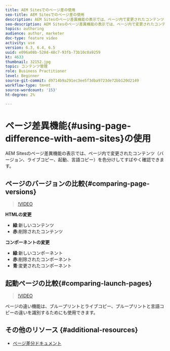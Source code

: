 ```yaml
---
title: AEM Sitesでのページ差の使用
seo-title: AEM Sitesでのページ差の使用
description: AEM Sitesのページ差異機能の表示では、ページ内で変更されたコンテンツ（バージョン、ライブコピー、起動、言語コピー）を色分けしてすばやく確認できます。
seo-description: AEM Sitesのページ差異機能の表示では、ページ内で変更されたコンテンツ（バージョン、ライブコピー、起動、言語コピー）を色分けしてすばやく確認できます。
topics: authoring
audience: author, marketer
doc-type: feature video
activity: use
version: 6.3, 6.4, 6.5
uuid: e096a08b-528d-48c7-93fb-73b10c0a9259
kt: 4633
thumbnail: 32152.jpg
topic: コンテンツ管理
role: Business Practitioner
level: Beginner
source-git-commit: d9714b9a291ec3ee5f3dba9723de72bb120d2149
workflow-type: tm+mt
source-wordcount: '153'
ht-degree: 2%

---
```



# ページ差異機能{#using-page-difference-with-aem-sites}の使用

AEM Sitesのページ差異機能の表示では、ページ内で変更されたコンテンツ（バージョン、ライブコピー、起動、言語コピー）を色分けしてすばやく確認できます。

## ページのバージョンの比較{#comparing-page-versions}

>[!VIDEO](https://video.tv.adobe.com/v/32152?quality=9&learn=on)

**HTMLの変更**

* **緑**:新しいコンテンツ
* **赤**:削除されたコンテンツ

**コンポーネントの変更**

* **緑**:新しいコンポーネント
* **赤**:削除されたコンポーネント
* **青**:変更されたコンポーネント

## 起動ページの比較{#comparing-launch-pages}

>[!VIDEO](https://video.tv.adobe.com/v/17746/?quality=9&learn=on)

ページの違い機能は、ブループリントとライブコピー、ブループリントと言語コピーの違いを識別するためにも使用できます。

## その他のリソース {#additional-resources}

* [ページ差分ドキュメント](https://docs.adobe.com/content/help/en/experience-manager-65/authoring/siteandpage/page-diff.html)

